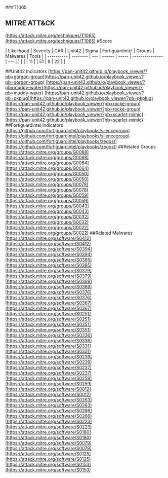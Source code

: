 ###T1065
## MITRE ATT&CK
[https://attack.mitre.org/techniques/T1065](https://attack.mitre.org/techniques/T1065)
#Score

| Likelihood | Severity | CAR | Unit42 | Sigma | Fortiguardintel | Groups | Malwares | Tools |
| ---------- | -------- | --- | ------ | ----- | --------------- | ---  |
 |   |   |   | 11 |   | 51 | 8 | 22 |   |

##Unit42 Indicators
[https://pan-unit42.github.io/playbook_viewer/?pb=gorgon-group](https://pan-unit42.github.io/playbook_viewer/?pb=gorgon-group)
[https://pan-unit42.github.io/playbook_viewer/?pb=muddy-water](https://pan-unit42.github.io/playbook_viewer/?pb=muddy-water)
[https://pan-unit42.github.io/playbook_viewer/?pb=pkplug](https://pan-unit42.github.io/playbook_viewer/?pb=pkplug)
[https://pan-unit42.github.io/playbook_viewer/?pb=rocke-group](https://pan-unit42.github.io/playbook_viewer/?pb=rocke-group)
[https://pan-unit42.github.io/playbook_viewer/?pb=scarlet-mimic](https://pan-unit42.github.io/playbook_viewer/?pb=scarlet-mimic)
[]()
##Fortiguardintel Indicators
[https://github.com/fortiguardintel/playbooks/silencegroup](https://github.com/fortiguardintel/playbooks/silencegroup)
[https://github.com/fortiguardintel/playbooks/zegost](https://github.com/fortiguardintel/playbooks/zegost)
[]()
##Related Groups
[https://attack.mitre.org/groups/G0088](https://attack.mitre.org/groups/G0088)
[https://attack.mitre.org/groups/G0064](https://attack.mitre.org/groups/G0064)
[https://attack.mitre.org/groups/G0050](https://attack.mitre.org/groups/G0050)
[https://attack.mitre.org/groups/G0078](https://attack.mitre.org/groups/G0078)
[https://attack.mitre.org/groups/G0059](https://attack.mitre.org/groups/G0059)
[https://attack.mitre.org/groups/G0043](https://attack.mitre.org/groups/G0043)
[https://attack.mitre.org/groups/G0032](https://attack.mitre.org/groups/G0032)
[https://attack.mitre.org/groups/G0022](https://attack.mitre.org/groups/G0022)
[]()
##Related Malwares
[https://attack.mitre.org/software/S0412](https://attack.mitre.org/software/S0412)
[https://attack.mitre.org/software/S0394](https://attack.mitre.org/software/S0394)
[https://attack.mitre.org/software/S0385](https://attack.mitre.org/software/S0385)
[https://attack.mitre.org/software/S0379](https://attack.mitre.org/software/S0379)
[https://attack.mitre.org/software/S0369](https://attack.mitre.org/software/S0369)
[https://attack.mitre.org/software/S0376](https://attack.mitre.org/software/S0376)
[https://attack.mitre.org/software/S0367](https://attack.mitre.org/software/S0367)
[https://attack.mitre.org/software/S0251](https://attack.mitre.org/software/S0251)
[https://attack.mitre.org/software/S0351](https://attack.mitre.org/software/S0351)
[https://attack.mitre.org/software/S0336](https://attack.mitre.org/software/S0336)
[https://attack.mitre.org/software/S0331](https://attack.mitre.org/software/S0331)
[https://attack.mitre.org/software/S0239](https://attack.mitre.org/software/S0239)
[https://attack.mitre.org/software/S0237](https://attack.mitre.org/software/S0237)
[https://attack.mitre.org/software/S0259](https://attack.mitre.org/software/S0259)
[https://attack.mitre.org/software/S0012](https://attack.mitre.org/software/S0012)
[https://attack.mitre.org/software/S0263](https://attack.mitre.org/software/S0263)
[https://attack.mitre.org/software/S0266](https://attack.mitre.org/software/S0266)
[https://attack.mitre.org/software/S0223](https://attack.mitre.org/software/S0223)
[https://attack.mitre.org/software/S0180](https://attack.mitre.org/software/S0180)
[https://attack.mitre.org/software/S0079](https://attack.mitre.org/software/S0079)
[https://attack.mitre.org/software/S0125](https://attack.mitre.org/software/S0125)
[https://attack.mitre.org/software/S0153](https://attack.mitre.org/software/S0153)
[]()
